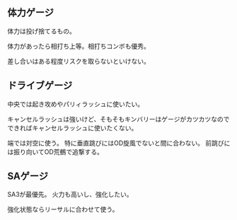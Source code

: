 ## 体力ゲージ

体力は投げ捨てるもの。

体力があったら相打ち上等。相打ちコンボも優秀。

差し合いはある程度リスクを取らないといけない。

## ドライブゲージ

中央では起き攻めやパリィラッシュに使いたい。

キャンセルラッシュは強いけど、そもそもキンバリーはゲージがカツカツなのでできればキャンセルラッシュに使いたくない。

端では対空に使う。
特に垂直跳びにはOD旋風でないと間に合わない。
前跳びには振り向いてOD荒鵺で追撃する。

## SAゲージ

SA3が最優先。
火力も高いし、強化したい。

強化状態ならリーサルに合わせて使う。
